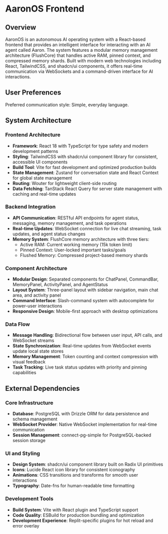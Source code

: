 # AaronOS Frontend

## Overview

AaronOS is an autonomous AI operating system with a React-based frontend that provides an intelligent interface for interacting with an AI agent called Aaron. The system features a modular memory management architecture (FlushCore) that handles active RAM, pinned context, and compressed memory shards. Built with modern web technologies including React, TailwindCSS, and shadcn/ui components, it offers real-time communication via WebSockets and a command-driven interface for AI interactions.

## User Preferences

Preferred communication style: Simple, everyday language.

## System Architecture

### Frontend Architecture
- **Framework**: React 18 with TypeScript for type safety and modern development patterns
- **Styling**: TailwindCSS with shadcn/ui component library for consistent, accessible UI components
- **Build Tool**: Vite for fast development and optimized production builds
- **State Management**: Zustand for conversation state and React Context for global state management
- **Routing**: Wouter for lightweight client-side routing
- **Data Fetching**: TanStack React Query for server state management with caching and real-time updates

### Backend Integration
- **API Communication**: RESTful API endpoints for agent status, messaging, memory management, and task operations
- **Real-time Updates**: WebSocket connection for live chat streaming, task updates, and agent status changes
- **Memory System**: FlushCore memory architecture with three tiers:
  - Active RAM: Current working memory (15k token limit)
  - Pinned Context: User-locked important tasks/goals
  - Flushed Memory: Compressed project-based memory shards

### Component Architecture
- **Modular Design**: Separated components for ChatPanel, CommandBar, MemoryPanel, ActivityPanel, and AgentStatus
- **Layout System**: Three-panel layout with sidebar navigation, main chat area, and activity panel
- **Command Interface**: Slash-command system with autocomplete for power-user interactions
- **Responsive Design**: Mobile-first approach with desktop optimizations

### Data Flow
- **Message Handling**: Bidirectional flow between user input, API calls, and WebSocket streams
- **State Synchronization**: Real-time updates from WebSocket events update local state stores
- **Memory Management**: Token counting and context compression with visual feedback
- **Task Tracking**: Live task status updates with priority and pinning capabilities

## External Dependencies

### Core Infrastructure
- **Database**: PostgreSQL with Drizzle ORM for data persistence and schema management
- **WebSocket Provider**: Native WebSocket implementation for real-time communication
- **Session Management**: connect-pg-simple for PostgreSQL-backed session storage

### UI and Styling
- **Design System**: shadcn/ui component library built on Radix UI primitives
- **Icons**: Lucide React icon library for consistent iconography
- **Animations**: CSS transitions and transforms for smooth user interactions
- **Typography**: Date-fns for human-readable time formatting

### Development Tools
- **Build System**: Vite with React plugin and TypeScript support
- **Code Quality**: ESBuild for production bundling and optimization
- **Development Experience**: Replit-specific plugins for hot reload and error overlay